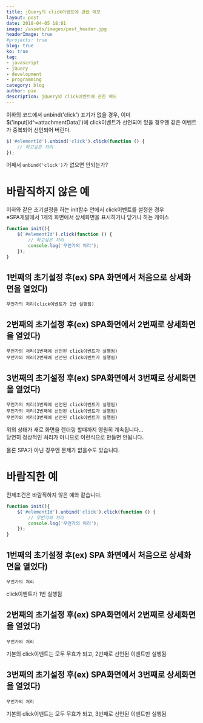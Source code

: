 ```yaml
---
title: jQuery의 click이벤트에 관한 메모
layout: post
date: 2018-04-05 18:01
image: /assets/images/post_header.jpg
headerImage: true
#projects: true
blog: true
ko: true
tag:
- javascript
- jQuery
- development
- programming
category: blog
author: pie
description: jQuery의 click이벤트에 관한 메모
---
```


이하의 코드에서 unbind('click') 표기가 없을 경우, 이미 $('input[id^=attachmentData]')에 click이벤트가 선언되어 있을 경우엔 같은 이벤트가 중복되어 선언되어 버린다.
```javascript
$('#elementId').unbind('click').click(function () {
	// 하고싶은 처리
});
```

어째서 ```unbind('click')```가 없으면 안되는가?

# 바람직하지 않은 예
이하와 같은 초기설정을 하는 init함수 안에서 click이벤트를 설정한 경우<br/>
※SPA개발에서 1개의 화면에서 상세화면을 표시하거나 닫거나 하는 케이스
```javascript
function init(){
	$('#elementId').click(function () {
		// 하고싶은 처리
		console.log('무언가의 처리');
	});
}
```

## 1번째의 초기설정 후(ex) SPA 화면에서 처음으로 상세화면을 열었다)
```
무언가의 처리(click이벤트가 1번 실행됨)
```

## 2번째의 초기설정 후(ex) SPA화면에서 2번째로 상세화면을 열었다)
```
무언가의 처리(1번째에 선언된 click이벤트가 실행됨)
무언가의 처리(2번째에 선언된 click이벤트가 실행됨)
```

## 3번째의 초기설정 후(ex) SPA화면에서 3번째로 상세화면을 열었다)
```
무언가의 처리(1번째에 선언된 click이벤트가 실행됨)
무언가의 처리(2번째에 선언된 click이벤트가 실행됨)
무언가의 처리(3번째에 선언된 click이벤트가 실행됨)
```

위의 상태가 새로 화면을 렌더링 할때까지 영원히 계속됩니다...<br/>
당연히 정상적인 처리가 아니므로 이런식으로 만들면 안됩니다.

물론 SPA가 아닌 경우엔 문제가 없을수도 있습니다.

# 바람직한 예
전제조건은 바람직하지 않은 예와 같습니다.
```javascript
function init(){
	$('#elementId').unbind('click').click(function () {
		// 무언가의 처리
		console.log('무언가의 처리');
	});
}
```

## 1번째의 초기설정 후(ex) SPA 화면에서 처음으로 상세화면을 열었다)
```
무언가의 처리
```
click이벤트가 1번 실행됨


## 2번째의 초기설정 후(ex) SPA화면에서 2번째로 상세화면을 열었다)
```
무언가의 처리
```
기본의 click이벤트는 모두 무효가 되고, 2번째로 선언된 이벤트만 실행됨


## 3번째의 초기설정 후(ex) SPA화면에서 3번째로 상세화면을 열었다)
```
무언가의 처리
```
기본의 click이벤트는 모두 무효가 되고, 3번째로 선언된 이벤트만 실행됨


